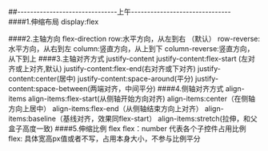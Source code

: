 ##-------------------------------上午-------------------------------  
####1.伸缩布局  display:flex         
	
####2.主轴方向  flex-direction
      row:水平方向，从左到右 （默认）
      row-reverse:水平方向，从右到左
      column:竖直方向，从上到下
      column-reverse:竖直方向，从下到上 
####3.主轴对齐方式 justify-content
      justify-content:flex-start (左对齐或上对齐,默认)
      justify-content:flex-end(右对齐或下对齐)
      justify-content:center(居中)
      justify-content:space-around(平分)
      justify-content:space-between(两端对齐，中间平分) 
####4.侧轴对齐方式 align-items
      align-items:flex-start(从侧轴开始方向对齐)
      align-items:center（在侧轴方向上居中）
      align-items:flex-end（从侧轴结束方向上对齐）
      align-items:baseline（基线对齐，效果同flex-start）
      align-items:stretch(拉伸，和父盒子高度一致) 
####5.伸缩比例 flex
      flex：number 代表各个子控件占用比例
      flex: 具体宽高px值或者不写，占用本身大小，不参与比例平分